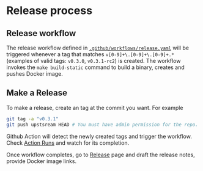 # Release process

## Release workflow

The release workflow defined in [`.github/workflows/release.yaml`](./.github/workflows/release.yaml)
will be triggered whenever a tag that matches `v[0-9]+\.[0-9]+\.[0-9]+.*` (examples of valid tags:
`v0.3.0`, `v0.3.1-rc2`) is created. The workflow invokes the `make build-static` command to build a binary, creates and pushes Docker image.
## Make a Release

To make a release, create an tag at the commit you want. For example

```sh
git tag -a "v0.3.1"
git push upstsream HEAD # You must have admin permission for the repo.
```

Github Action will detect the newly created tags and trigger the workflow. Check [Action Runs](https://github.com/tetratelabs/istio-registry-sync/actions)
and watch for its completion.

Once workflow completes, go to [Release](https://github.com/tetratelabs/istio-registry-sync/releases)
page and draft the release notes, provide Docker image links.

